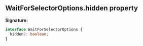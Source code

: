 ## WaitForSelectorOptions.hidden property

**Signature:**

```typescript
interface WaitForSelectorOptions {
  hidden?: boolean;
}
```
